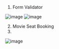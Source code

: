 1. Form Validator

![image](https://user-images.githubusercontent.com/63109802/187388934-7b7e17cb-a968-410c-85e6-e34aae980752.png)
![image](https://user-images.githubusercontent.com/63109802/187389050-c402e43a-0648-4d00-a726-0d42b0ecc548.png)


2. Movie Seat Booking
3. 
![image](https://user-images.githubusercontent.com/63109802/187596454-671428d3-bbae-48eb-b821-375964d25f17.png)
